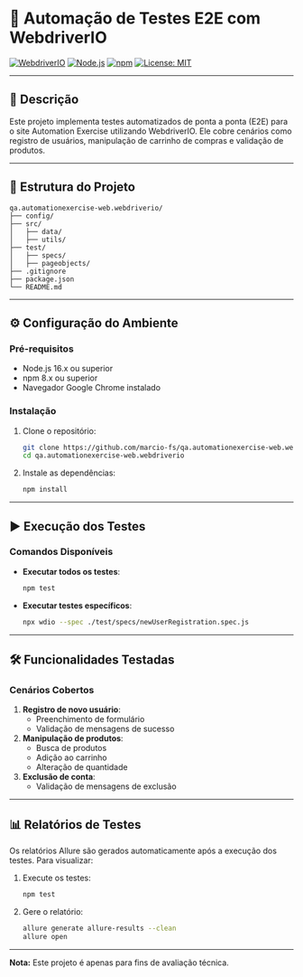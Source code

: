 # 🚀 Automação de Testes E2E com WebdriverIO

[![WebdriverIO](https://img.shields.io/badge/WebdriverIO-8%2B-007ACC?style=for-the-badge&logo=webdriverio&logoColor=white)](https://webdriver.io/)
[![Node.js](https://img.shields.io/badge/Node.js-16%2B-339933?style=for-the-badge&logo=nodedotjs&logoColor=white)](https://nodejs.org/)
[![npm](https://img.shields.io/badge/npm-8%2B-CB3837?style=for-the-badge&logo=npm&logoColor=white)](https://www.npmjs.com/)
[![License: MIT](https://img.shields.io/badge/License-MIT-yellow.svg)](https://opensource.org/licenses/MIT)

---

## 📄 Descrição
Este projeto implementa testes automatizados de ponta a ponta (E2E) para o site Automation Exercise utilizando WebdriverIO. Ele cobre cenários como registro de usuários, manipulação de carrinho de compras e validação de produtos.

---

## 📂 Estrutura do Projeto
```
qa.automationexercise-web.webdriverio/
├── config/
├── src/
│   ├── data/
│   ├── utils/
├── test/
│   ├── specs/
│   ├── pageobjects/
├── .gitignore
├── package.json
└── README.md
```

---

## ⚙️ Configuração do Ambiente

### Pré-requisitos
- Node.js 16.x ou superior
- npm 8.x ou superior
- Navegador Google Chrome instalado

### Instalação
1. Clone o repositório:
   ```bash
   git clone https://github.com/marcio-fs/qa.automationexercise-web.webdriverio.git
   cd qa.automationexercise-web.webdriverio
   ```
2. Instale as dependências:
   ```bash
   npm install
   ```

---

## ▶️ Execução dos Testes

### Comandos Disponíveis
- **Executar todos os testes**:
  ```bash
  npm test
  ```
- **Executar testes específicos**:
  ```bash
  npx wdio --spec ./test/specs/newUserRegistration.spec.js
  ```

---

## 🛠️ Funcionalidades Testadas
### Cenários Cobertos
1. **Registro de novo usuário**:
   - Preenchimento de formulário
   - Validação de mensagens de sucesso
2. **Manipulação de produtos**:
   - Busca de produtos
   - Adição ao carrinho
   - Alteração de quantidade
3. **Exclusão de conta**:
   - Validação de mensagens de exclusão

---

## 📊 Relatórios de Testes
Os relatórios Allure são gerados automaticamente após a execução dos testes. Para visualizar:
1. Execute os testes:
   ```bash
   npm test
   ```
2. Gere o relatório:
   ```bash
   allure generate allure-results --clean
   allure open
   ```

---

**Nota:** Este projeto é apenas para fins de avaliação técnica.

